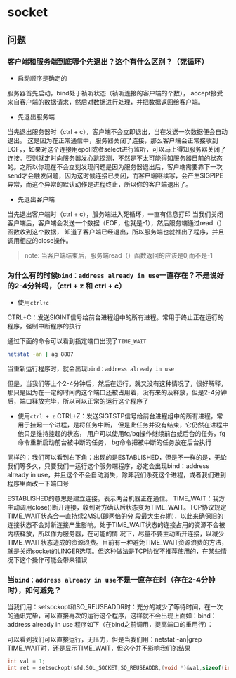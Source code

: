 socket
======





## 问题

### 客户端和服务端到底哪个先退出？这个有什么区别？（死循环）

* 启动顺序是确定的

服务器首先启动，bind处于祯听状态（祯听连接的客户端的个数），
accept接受来自客户端的数据请求，然后对数据进行处理，并把数据返回给客户端。

* 先退出服务端

当先退出服务器时（ctrl + c），客户端不会立即退出，当在发送一次数据便会自动退出。
这是因为在正常通信中，服务器关闭了连接，那么客户端会正常接收到EOF，，如果对这个连接用epoll或者select进行监听，可以马上得知服务器关闭了连接。否则就定时向服务器发心跳探测，不然是不太可能得知服务器目前的状态的。之所以你现在不会立刻发现问题是因为服务器退出后，客户端需要靠下一次send才会触发问题，因为这时候连接已关闭，而客户端继续写，会产生SIGPIPE异常，而这个异常的默认动作是进程终止，所以你的客户端退出了。

* 先退出客户端

当先退出客户端时（ctrl + c），服务端进入死循环，一直有信息打印
当我们关闭客户端后，客户端会发送一个数据（EOF，也就是-1），然后服务端通过read（）函数收到这个数据，
知道了客户端已经退出，所以服务端也就推出了程序，并且调用相应的close操作。

> note: 当客户端结束后，服务端read（）函数返回的应该是0,而不是-1

### 为什么有的时候`bind：address already in use`一直存在？不是说好的2-4分钟吗，（ctrl + z 和 ctrl + c）

* 使用`ctrl+c`

CTRL+C：发送SIGINT信号给前台进程组中的所有进程。常用于终止正在运行的程序，强制中断程序的执行

通过下面的命令可以看到指定端口出现了`TIME_WAIT`
```sh
netstat -an | ag 8887
```
当重新运行程序时，就会出现`bind：address already in use`

但是，当我们等上个2-4分钟后，然后在运行，就又没有这种情况了，很好解释，那只是因为在一定的时间内这个端口还被占用着，没有来的及释放，但是2-4分钟后，端口释放完毕，所以可以正常的运行这个程序了

* 使用`ctrl + z`
CTRL+Z：发送SIGTSTP信号给前台进程组中的所有进程，常用于挂起一个进程，是将任务中断，
        但是此任务并没有结束，它仍然在进程中他只是维持挂起的状态，
		用户可以使用fg/bg操作继续前台或后台的任务，fg命令重新启动前台被中断的任务，
		bg命令把被中断的任务放在后台执行

同样的：我们可以看到右下角：出现的是ESTABLISHED，但是不一样的是，无论我们等多久，只要我们一运行这个服务端程序，必定会出现bind：address already in use，并且这个不会自动消失，除非我们杀死这个进程，或者我们进到程序里面改一下端口号

ESTABLISHED的意思是建立连接。表示两台机器正在通信。
TIME_WAIT：我方主动调用close()断开连接，收到对方确认后状态变为TIME_WAIT。TCP协议规定TIME_WAIT状态会一直持续2MSL(即两倍的分 段最大生存期)，以此来确保旧的连接状态不会对新连接产生影响。处于TIME_WAIT状态的连接占用的资源不会被内核释放，所以作为服务器，在可能的情 况下，尽量不要主动断开连接，以减少TIME_WAIT状态造成的资源浪费。目前有一种避免TIME_WAIT资源浪费的方法，就是关闭socket的LINGER选项。但这种做法是TCP协议不推荐使用的，在某些情况下这个操作可能会带来错误


### 当`bind：address already in use`不是一直存在时（存在2-4分钟时），如何避免？

当我们用：setsockopt和SO_REUSEADDR时：充分的减少了等待时间，在一次的通讯完毕，可以直接再次的运行这个程序，这样就不会出现上面如：bind：address already in use
程序如下（在bind之前调用，提高端口的重用行）：

可以看到我们可以直接运行，无压力，但是当我们用：netstat -an|grep TIME_WAIT时，还是显示TIME_WAIT，但这个并不影响我们的结果

```c
int val = 1;
int ret = setsockopt(sfd,SOL_SOCKET,SO_REUSEADDR,(void *)&val,sizeof(int));
```



